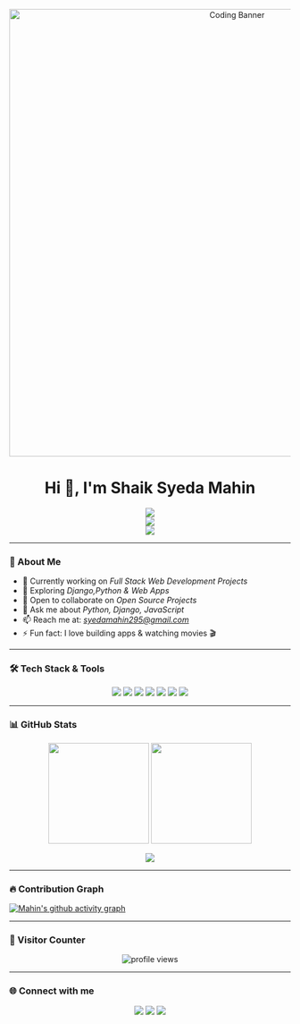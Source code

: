 <!-- Animated Banner -->
<p align="center">
  <img src="https://www.e-startupskenya.co.ke/wp-content/uploads/2024/06/1_2JeIqLrqf1rsCizJ2ljYkg.png" alt="Coding Banner" width="800"/>
</p>

<h1 align="center">Hi 👋, I'm Shaik Syeda Mahin</h1>

<p align="center" style="line-height: 1.2;">
  <a href="https://git.io/typing-svg">
    <img src="https://readme-typing-svg.herokuapp.com?size=20&duration=3500&color=000000&center=true&vCenter=true&width=650&lines=💻+Python+Full+Stack+Developer;">
  </a><br>
  <a href="https://git.io/typing-svg">
    <img src="https://readme-typing-svg.herokuapp.com?size=20&duration=3500&color=000000&center=true&vCenter=true&width=650&lines=⚡+Django+%7C+Python+%7C+JavaScript;">
  </a><br>
  <a href="https://git.io/typing-svg">
    <img src="https://readme-typing-svg.herokuapp.com?size=20&duration=3500&color=000000&center=true&vCenter=true&width=650&lines=🚀+Always+Learning+New+Things!">
  </a>
</p>




---

### 🌱 About Me
- 🔭 Currently working on *Full Stack Web Development Projects*
- 🌱 Exploring *Django,Python & Web Apps*
- 👯 Open to collaborate on *Open Source Projects*
- 💬 Ask me about *Python, Django, JavaScript*
- 📫 Reach me at: *syedamahin295@gmail.com*
- ⚡ Fun fact: I love building apps & watching movies 🎬

---

### 🛠 Tech Stack & Tools
<p align="center">
  <img src="https://img.shields.io/badge/Python-3776AB?style=for-the-badge&logo=python&logoColor=white" />
  <img src="https://img.shields.io/badge/Django-092E20?style=for-the-badge&logo=django&logoColor=white" />
  <img src="https://img.shields.io/badge/JavaScript-F7DF1E?style=for-the-badge&logo=javascript&logoColor=black" />
  <img src="https://img.shields.io/badge/HTML5-E34F26?style=for-the-badge&logo=html5&logoColor=white" />
  <img src="https://img.shields.io/badge/CSS3-1572B6?style=for-the-badge&logo=css3&logoColor=white" />
  <img src="https://img.shields.io/badge/SQL+-005C84?style=for-the-badge&logo=mysql&logoColor=white" />
  <img src="https://img.shields.io/badge/Git-F05032?style=for-the-badge&logo=git&logoColor=white" />
</p>

---

### 📊 GitHub Stats
<p align="center">
  <img src="https://github-readme-stats.vercel.app/api?username=Shaik0809&show_icons=true&theme=radical" height="180"/>
  <img src="https://github-readme-streak-stats.herokuapp.com/?user=Shaik0809&theme=radical" height="180"/>
</p>

<p align="center">
  <img src="https://github-readme-stats.vercel.app/api/top-langs/?username=Shaik0809&layout=compact&theme=radical" />
</p>

---

### 🔥 Contribution Graph
[![Mahin's github activity graph](https://github-readme-activity-graph.vercel.app/graph?username=Shaik0809&bg_color=0D1117&color=F75C7E&line=F75C7E&point=FFFFFF&hide_border=true)](https://github.com/ashutosh00710/github-readme-activity-graph)

---

### 👀 Visitor Counter
<p align="center">
  <img src="https://komarev.com/ghpvc/?username=Shaik0809&label=Profile%20views&color=0e75b6&style=flat" alt="profile views"/>
</p>

---

### 🌐 Connect with me
<p align="center">
  <a href="https://www.linkedin.com/in/syeda-mahin-5449b12b3"><img src="https://img.shields.io/badge/-LinkedIn-blue?style=for-the-badge&logo=Linkedin&logoColor=white"/></a>
  <a href="mailto:syedamahin295@gmail.com"><img src="https://img.shields.io/badge/-Gmail-D14836?style=for-the-badge&logo=Gmail&logoColor=white"/></a>
  <a href="https://github.com/Shaik0809"><img src="https://img.shields.io/badge/-GitHub-100000?style=for-the-badge&logo=github&logoColor=white"/></a>
</p>
